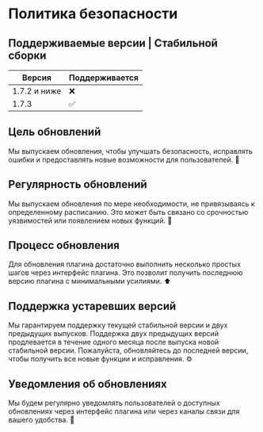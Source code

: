 # Политика безопасности

## Поддерживаемые версии | Стабильной сборки

| Версия | Поддерживается |
| ------- | ------------------ |
| 1.7.2 и ниже | :x: |
| 1.7.3 | :white_check_mark: |

## Цель обновлений

Мы выпускаем обновления, чтобы улучшать безопасность, исправлять ошибки и предоставлять новые возможности для пользователей. :lock_with_ink_pen:

## Регулярность обновлений

Мы выпускаем обновления по мере необходимости, не привязываясь к определенному расписанию. Это может быть связано со срочностью уязвимостей или появлением новых функций. :calendar:

## Процесс обновления

Для обновления плагина достаточно выполнить несколько простых шагов через интерфейс плагина. Это позволит получить последнюю версию плагина с минимальными усилиями. :arrow_up:

## Поддержка устаревших версий

Мы гарантируем поддержку текущей стабильной версии и двух предыдущих выпусков. Поддержка двух предыдущих версий продлевается в течение одного месяца после выпуска новой стабильной версии. Пожалуйста, обновляйтесь до последней версии, чтобы получить все новые функции и исправления. :gear:

## Уведомления об обновлениях

Мы будем регулярно уведомлять пользователей о доступных обновлениях через интерфейс плагина или через каналы связи для вашего удобства. :loudspeaker:
